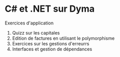 # C# et .NET sur Dyma  
Exercices d'application   
1. Quizz sur les capitales
2. Edition de factures en utilisant le polymorphisme  
3. Exercices sur les gestions d'erreurrs  
4. Interfaces et gestion de dépendances
